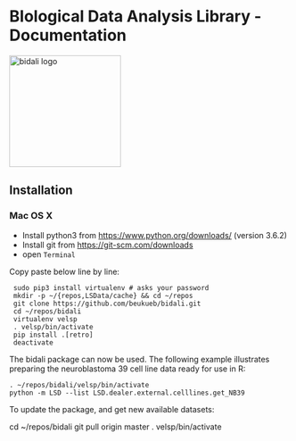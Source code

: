# BIological Data Analysis Library - Documentation
<img title="bidali logo" src="bidali_logo.svg" width="200">

## Installation

### Mac OS X

- Install python3 from https://www.python.org/downloads/ (version 3.6.2)
- Install git from https://git-scm.com/downloads
- open `Terminal`

Copy paste below line by line:

     sudo pip3 install virtualenv # asks your password
     mkdir -p ~/{repos,LSData/cache} && cd ~/repos
     git clone https://github.com/beukueb/bidali.git
     cd ~/repos/bidali
     virtualenv velsp
     . velsp/bin/activate
     pip install .[retro]
     deactivate

The bidali package can now be used. The following example illustrates preparing
the neuroblastoma 39 cell line data ready for use in R:

    . ~/repos/bidali/velsp/bin/activate
    python -m LSD --list LSD.dealer.external.celllines.get_NB39

To update the package, and get new available datasets:

   cd ~/repos/bidali
   git pull origin master
   . velsp/bin/activate

